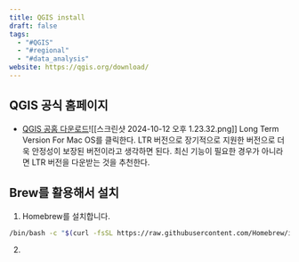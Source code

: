 ```yaml
---
title: QGIS install
draft: false
tags:
  - "#QGIS"
  - "#regional"
  - "#data_analysis"
website: https://qgis.org/download/
---
```

## QGIS 공식 홈페이지
- [QGIS 공홈 다운로드](https://qgis.org/download/)![[스크린샷 2024-10-12 오후 1.23.32.png]]
Long Term Version For Mac OS를 클릭한다. LTR 버전으로 장기적으로 지원한 버전으로 더욱 안정성이 보장된 버전이라고 생각하면 된다. 최신 기능이 필요한 경우가 아니라면 LTR 버전을 다운받는 것을 추천한다.

## Brew를 활용해서 설치
1. Homebrew를 설치합니다.
```bash
/bin/bash -c "$(curl -fsSL https://raw.githubusercontent.com/Homebrew/install/HEAD/install.sh)"
```
2. 